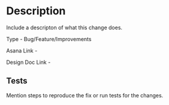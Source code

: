 # Description
Include a descripton of what this change does. 

Type - Bug/Feature/Improvements

Asana Link - 

Design Doc Link - 

## Tests
Mention steps to reproduce the fix or run tests for the changes.

